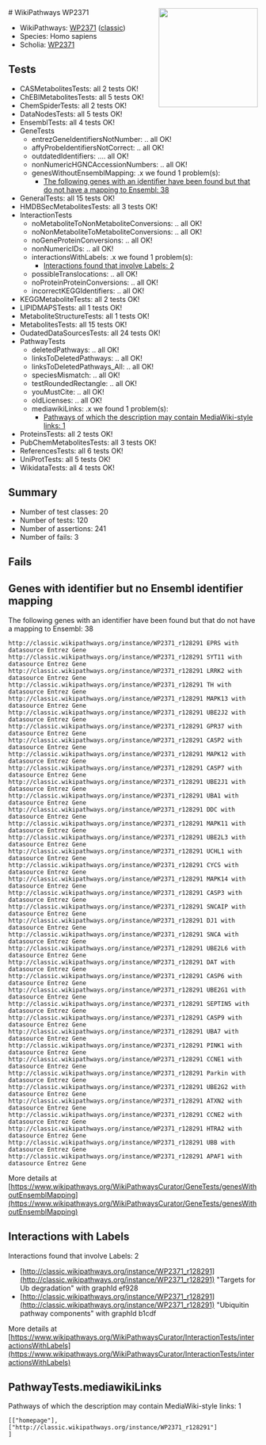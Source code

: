 <img style="float: right; width: 200px" src="https://upload.wikimedia.org/wikipedia/commons/thumb/8/83/Wplogo_with_text_500.png/640px-Wplogo_with_text_500.png" />
# WikiPathways WP2371

* WikiPathways: [WP2371](https://wikipathways.org/pathways/WP2371) ([classic](https://classic.wikipathways.org/instance/WP2371))
* Species: Homo sapiens
* Scholia: [WP2371](https://scholia.toolforge.org/wikipathways/WP2371)
## Tests
* CASMetabolitesTests: all 2 tests OK!
* ChEBIMetabolitesTests: all 5 tests OK!
* ChemSpiderTests: all 2 tests OK!
* DataNodesTests: all 5 tests OK!
* EnsemblTests: all 4 tests OK!
* GeneTests
    * entrezGeneIdentifiersNotNumber: .. all OK!
    * affyProbeIdentifiersNotCorrect: .. all OK!
    * outdatedIdentifiers: .... all OK!
    * nonNumericHGNCAccessionNumbers: .. all OK!
    * genesWithoutEnsemblMapping: .x we found 1 problem(s):
        * [The following genes with an identifier have been found but that do not have a mapping to Ensembl: 38](#c4e54353)
* GeneralTests: all 15 tests OK!
* HMDBSecMetabolitesTests: all 3 tests OK!
* InteractionTests
    * noMetaboliteToNonMetaboliteConversions: .. all OK!
    * noNonMetaboliteToMetaboliteConversions: .. all OK!
    * noGeneProteinConversions: .. all OK!
    * nonNumericIDs: .. all OK!
    * interactionsWithLabels: .x we found 1 problem(s):
        * [Interactions found that involve Labels: 2](#630d2679)
    * possibleTranslocations: .. all OK!
    * noProteinProteinConversions: .. all OK!
    * incorrectKEGGIdentifiers: .. all OK!
* KEGGMetaboliteTests: all 2 tests OK!
* LIPIDMAPSTests: all 1 tests OK!
* MetaboliteStructureTests: all 1 tests OK!
* MetabolitesTests: all 15 tests OK!
* OudatedDataSourcesTests: all 24 tests OK!
* PathwayTests
    * deletedPathways: .. all OK!
    * linksToDeletedPathways: .. all OK!
    * linksToDeletedPathways_All: .. all OK!
    * speciesMismatch: .. all OK!
    * testRoundedRectangle: .. all OK!
    * youMustCite: .. all OK!
    * oldLicenses: .. all OK!
    * mediawikiLinks: .x we found 1 problem(s):
        * [Pathways of which the description may contain MediaWiki-style links: 1](#da69cf45)
* ProteinsTests: all 2 tests OK!
* PubChemMetabolitesTests: all 3 tests OK!
* ReferencesTests: all 6 tests OK!
* UniProtTests: all 5 tests OK!
* WikidataTests: all 4 tests OK!


## Summary

* Number of test classes: 20
* Number of tests: 120
* Number of assertions: 241
* Number of fails: 3

## Fails

<a name="c4e54353" />

## Genes with identifier but no Ensembl identifier mapping

The following genes with an identifier have been found but that do not have a mapping to Ensembl: 38
```
http://classic.wikipathways.org/instance/WP2371_r128291 EPRS with datasource Entrez Gene
http://classic.wikipathways.org/instance/WP2371_r128291 SYT11 with datasource Entrez Gene
http://classic.wikipathways.org/instance/WP2371_r128291 LRRK2 with datasource Entrez Gene
http://classic.wikipathways.org/instance/WP2371_r128291 TH with datasource Entrez Gene
http://classic.wikipathways.org/instance/WP2371_r128291 MAPK13 with datasource Entrez Gene
http://classic.wikipathways.org/instance/WP2371_r128291 UBE2J2 with datasource Entrez Gene
http://classic.wikipathways.org/instance/WP2371_r128291 GPR37 with datasource Entrez Gene
http://classic.wikipathways.org/instance/WP2371_r128291 CASP2 with datasource Entrez Gene
http://classic.wikipathways.org/instance/WP2371_r128291 MAPK12 with datasource Entrez Gene
http://classic.wikipathways.org/instance/WP2371_r128291 CASP7 with datasource Entrez Gene
http://classic.wikipathways.org/instance/WP2371_r128291 UBE2J1 with datasource Entrez Gene
http://classic.wikipathways.org/instance/WP2371_r128291 UBA1 with datasource Entrez Gene
http://classic.wikipathways.org/instance/WP2371_r128291 DDC with datasource Entrez Gene
http://classic.wikipathways.org/instance/WP2371_r128291 MAPK11 with datasource Entrez Gene
http://classic.wikipathways.org/instance/WP2371_r128291 UBE2L3 with datasource Entrez Gene
http://classic.wikipathways.org/instance/WP2371_r128291 UCHL1 with datasource Entrez Gene
http://classic.wikipathways.org/instance/WP2371_r128291 CYCS with datasource Entrez Gene
http://classic.wikipathways.org/instance/WP2371_r128291 MAPK14 with datasource Entrez Gene
http://classic.wikipathways.org/instance/WP2371_r128291 CASP3 with datasource Entrez Gene
http://classic.wikipathways.org/instance/WP2371_r128291 SNCAIP with datasource Entrez Gene
http://classic.wikipathways.org/instance/WP2371_r128291 DJ1 with datasource Entrez Gene
http://classic.wikipathways.org/instance/WP2371_r128291 SNCA with datasource Entrez Gene
http://classic.wikipathways.org/instance/WP2371_r128291 UBE2L6 with datasource Entrez Gene
http://classic.wikipathways.org/instance/WP2371_r128291 DAT with datasource Entrez Gene
http://classic.wikipathways.org/instance/WP2371_r128291 CASP6 with datasource Entrez Gene
http://classic.wikipathways.org/instance/WP2371_r128291 UBE2G1 with datasource Entrez Gene
http://classic.wikipathways.org/instance/WP2371_r128291 SEPTIN5 with datasource Entrez Gene
http://classic.wikipathways.org/instance/WP2371_r128291 CASP9 with datasource Entrez Gene
http://classic.wikipathways.org/instance/WP2371_r128291 UBA7 with datasource Entrez Gene
http://classic.wikipathways.org/instance/WP2371_r128291 PINK1 with datasource Entrez Gene
http://classic.wikipathways.org/instance/WP2371_r128291 CCNE1 with datasource Entrez Gene
http://classic.wikipathways.org/instance/WP2371_r128291 Parkin with datasource Entrez Gene
http://classic.wikipathways.org/instance/WP2371_r128291 UBE2G2 with datasource Entrez Gene
http://classic.wikipathways.org/instance/WP2371_r128291 ATXN2 with datasource Entrez Gene
http://classic.wikipathways.org/instance/WP2371_r128291 CCNE2 with datasource Entrez Gene
http://classic.wikipathways.org/instance/WP2371_r128291 HTRA2 with datasource Entrez Gene
http://classic.wikipathways.org/instance/WP2371_r128291 UBB with datasource Entrez Gene
http://classic.wikipathways.org/instance/WP2371_r128291 APAF1 with datasource Entrez Gene
```

More details at [https://www.wikipathways.org/WikiPathwaysCurator/GeneTests/genesWithoutEnsemblMapping](https://www.wikipathways.org/WikiPathwaysCurator/GeneTests/genesWithoutEnsemblMapping)

<a name="630d2679" />

## Interactions with Labels

Interactions found that involve Labels: 2

* [http://classic.wikipathways.org/instance/WP2371_r128291](http://classic.wikipathways.org/instance/WP2371_r128291) "Targets for Ub degradation" with graphId ef928
* [http://classic.wikipathways.org/instance/WP2371_r128291](http://classic.wikipathways.org/instance/WP2371_r128291) "Ubiquitin pathway components" with graphId b1cdf


More details at [https://www.wikipathways.org/WikiPathwaysCurator/InteractionTests/interactionsWithLabels](https://www.wikipathways.org/WikiPathwaysCurator/InteractionTests/interactionsWithLabels)

<a name="da69cf45" />

## PathwayTests.mediawikiLinks

Pathways of which the description may contain MediaWiki-style links: 1
```
[["homepage"],
["http://classic.wikipathways.org/instance/WP2371_r128291"]
]
```

